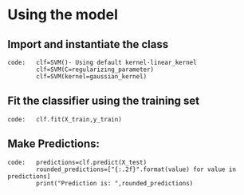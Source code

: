 # Using the model

## Import and instantiate the class

```
code:   clf=SVM()- Using default kernel-linear_kernel
	    clf=SVM(C=regularizing_parameter)
	    clf=SVM(kernel=gaussian_kernel)
```
         

## Fit the classifier using the training set
```
code:   clf.fit(X_train,y_train)
```

## Make Predictions:

```
code:   predictions=clf.predict(X_test)
        rounded_predictions=["{:.2f}".format(value) for value in predictions]
        print("Prediction is: ",rounded_predictions)
```